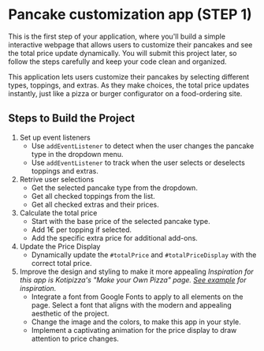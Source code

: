 # Pancake customization app (STEP 1)

This is the first step of your application, where you'll build a simple interactive webpage that allows users to customize their pancakes and see the total price update dynamically. You will submit this project later, so follow the steps carefully and keep your code clean and organized.

This application lets users customize their pancakes by selecting different types, toppings, and extras. As they make choices, the total price updates instantly, just like a pizza or burger configurator on a food-ordering site.

## Steps to Build the Project

1. Set up event listeners
   - Use `addEventListener` to detect when the user changes the pancake type in the dropdown menu.
   - Use `addEventListener` to track when the user selects or deselects toppings and extras.
2. Retrive user selections
   - Get the selected pancake type from the dropdown.
   - Get all checked toppings from the list.
   - Get all checked extras and their prices.
3. Calculate the total price
   - Start with the base price of the selected pancake type.
   - Add 1€ per topping if selected.
   - Add the specific extra price for additional add-ons.
4. Update the Price Display
   - Dynamically update the `#totalPrice` and `#totalPriceDisplay` with the correct total price.
5. Improve the design and styling to make it more appealing
   *Inspiration for this app is Kotipizza's "Make your Own Pizza" page. [See example](https://www.kotipizza.fi/menu/perfetta) for inspiration.*
   - Integrate a font from Google Fonts to apply to all elements on the page. Select a font that aligns with the modern and appealing aesthetic of the project.
   - Change the image and the colors, to make this app in your style. 
   - Implement a captivating animation for the price display to draw attention to price changes.